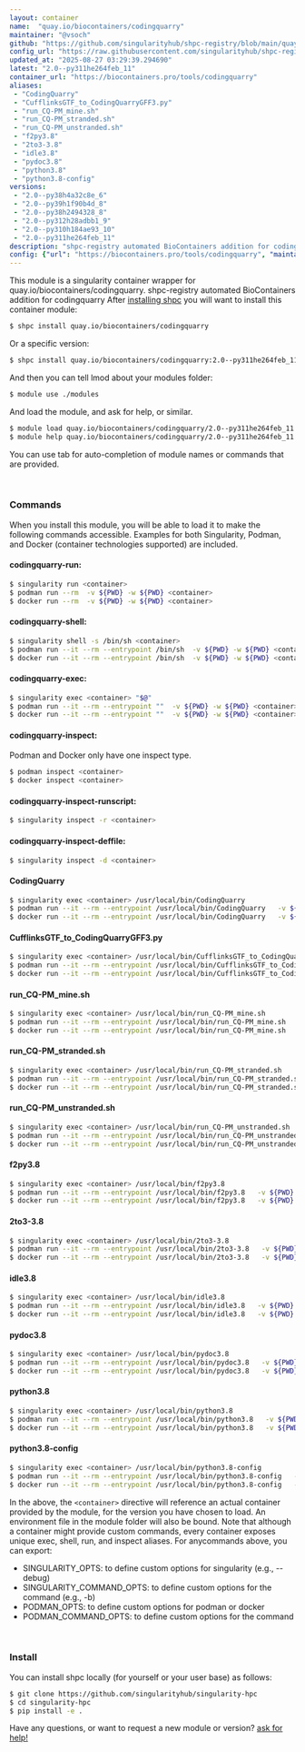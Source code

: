 ```yaml
---
layout: container
name:  "quay.io/biocontainers/codingquarry"
maintainer: "@vsoch"
github: "https://github.com/singularityhub/shpc-registry/blob/main/quay.io/biocontainers/codingquarry/container.yaml"
config_url: "https://raw.githubusercontent.com/singularityhub/shpc-registry/main/quay.io/biocontainers/codingquarry/container.yaml"
updated_at: "2025-08-27 03:29:39.294690"
latest: "2.0--py311he264feb_11"
container_url: "https://biocontainers.pro/tools/codingquarry"
aliases:
 - "CodingQuarry"
 - "CufflinksGTF_to_CodingQuarryGFF3.py"
 - "run_CQ-PM_mine.sh"
 - "run_CQ-PM_stranded.sh"
 - "run_CQ-PM_unstranded.sh"
 - "f2py3.8"
 - "2to3-3.8"
 - "idle3.8"
 - "pydoc3.8"
 - "python3.8"
 - "python3.8-config"
versions:
 - "2.0--py38h4a32c8e_6"
 - "2.0--py39h1f90b4d_8"
 - "2.0--py38h2494328_8"
 - "2.0--py312h28adbb1_9"
 - "2.0--py310h184ae93_10"
 - "2.0--py311he264feb_11"
description: "shpc-registry automated BioContainers addition for codingquarry"
config: {"url": "https://biocontainers.pro/tools/codingquarry", "maintainer": "@vsoch", "description": "shpc-registry automated BioContainers addition for codingquarry", "latest": {"2.0--py311he264feb_11": "sha256:ff14f38e272253539e39435848764356e0f96d852d80a85b218c2f2d51425f6a"}, "tags": {"2.0--py38h4a32c8e_6": "sha256:4efe1b30b34d49ab74fe0791b3f3fd8b596928ace09bd517e82fb59a541ff8fa", "2.0--py39h1f90b4d_8": "sha256:6bce13ef87fb22ace96b8653696836ff8fcb124d0419c245a3b7ba7c51c5b24c", "2.0--py38h2494328_8": "sha256:4e23a724e8f71b92018548e6527b60358f37a34513e403f068068ab4481d31f7", "2.0--py312h28adbb1_9": "sha256:d2300835e88bf2bd0fcc7c135ae2874ebf262995806001e6c072b09c3fe46cc7", "2.0--py310h184ae93_10": "sha256:b2b1ec86c0f7601685173070b58755e42d80ed80574174118f8e74dcd787b404", "2.0--py311he264feb_11": "sha256:ff14f38e272253539e39435848764356e0f96d852d80a85b218c2f2d51425f6a"}, "docker": "quay.io/biocontainers/codingquarry", "aliases": {"CodingQuarry": "/usr/local/bin/CodingQuarry", "CufflinksGTF_to_CodingQuarryGFF3.py": "/usr/local/bin/CufflinksGTF_to_CodingQuarryGFF3.py", "run_CQ-PM_mine.sh": "/usr/local/bin/run_CQ-PM_mine.sh", "run_CQ-PM_stranded.sh": "/usr/local/bin/run_CQ-PM_stranded.sh", "run_CQ-PM_unstranded.sh": "/usr/local/bin/run_CQ-PM_unstranded.sh", "f2py3.8": "/usr/local/bin/f2py3.8", "2to3-3.8": "/usr/local/bin/2to3-3.8", "idle3.8": "/usr/local/bin/idle3.8", "pydoc3.8": "/usr/local/bin/pydoc3.8", "python3.8": "/usr/local/bin/python3.8", "python3.8-config": "/usr/local/bin/python3.8-config"}}
---
```


This module is a singularity container wrapper for quay.io/biocontainers/codingquarry.
shpc-registry automated BioContainers addition for codingquarry
After [installing shpc](#install) you will want to install this container module:


```bash
$ shpc install quay.io/biocontainers/codingquarry
```

Or a specific version:

```bash
$ shpc install quay.io/biocontainers/codingquarry:2.0--py311he264feb_11
```

And then you can tell lmod about your modules folder:

```bash
$ module use ./modules
```

And load the module, and ask for help, or similar.

```bash
$ module load quay.io/biocontainers/codingquarry/2.0--py311he264feb_11
$ module help quay.io/biocontainers/codingquarry/2.0--py311he264feb_11
```

You can use tab for auto-completion of module names or commands that are provided.

<br>

### Commands

When you install this module, you will be able to load it to make the following commands accessible.
Examples for both Singularity, Podman, and Docker (container technologies supported) are included.

#### codingquarry-run:

```bash
$ singularity run <container>
$ podman run --rm  -v ${PWD} -w ${PWD} <container>
$ docker run --rm  -v ${PWD} -w ${PWD} <container>
```

#### codingquarry-shell:

```bash
$ singularity shell -s /bin/sh <container>
$ podman run --it --rm --entrypoint /bin/sh  -v ${PWD} -w ${PWD} <container>
$ docker run --it --rm --entrypoint /bin/sh  -v ${PWD} -w ${PWD} <container>
```

#### codingquarry-exec:

```bash
$ singularity exec <container> "$@"
$ podman run --it --rm --entrypoint ""  -v ${PWD} -w ${PWD} <container> "$@"
$ docker run --it --rm --entrypoint ""  -v ${PWD} -w ${PWD} <container> "$@"
```

#### codingquarry-inspect:

Podman and Docker only have one inspect type.

```bash
$ podman inspect <container>
$ docker inspect <container>
```

#### codingquarry-inspect-runscript:

```bash
$ singularity inspect -r <container>
```

#### codingquarry-inspect-deffile:

```bash
$ singularity inspect -d <container>
```


#### CodingQuarry

```bash
$ singularity exec <container> /usr/local/bin/CodingQuarry
$ podman run --it --rm --entrypoint /usr/local/bin/CodingQuarry   -v ${PWD} -w ${PWD} <container> -c " $@"
$ docker run --it --rm --entrypoint /usr/local/bin/CodingQuarry   -v ${PWD} -w ${PWD} <container> -c " $@"
```


#### CufflinksGTF_to_CodingQuarryGFF3.py

```bash
$ singularity exec <container> /usr/local/bin/CufflinksGTF_to_CodingQuarryGFF3.py
$ podman run --it --rm --entrypoint /usr/local/bin/CufflinksGTF_to_CodingQuarryGFF3.py   -v ${PWD} -w ${PWD} <container> -c " $@"
$ docker run --it --rm --entrypoint /usr/local/bin/CufflinksGTF_to_CodingQuarryGFF3.py   -v ${PWD} -w ${PWD} <container> -c " $@"
```


#### run_CQ-PM_mine.sh

```bash
$ singularity exec <container> /usr/local/bin/run_CQ-PM_mine.sh
$ podman run --it --rm --entrypoint /usr/local/bin/run_CQ-PM_mine.sh   -v ${PWD} -w ${PWD} <container> -c " $@"
$ docker run --it --rm --entrypoint /usr/local/bin/run_CQ-PM_mine.sh   -v ${PWD} -w ${PWD} <container> -c " $@"
```


#### run_CQ-PM_stranded.sh

```bash
$ singularity exec <container> /usr/local/bin/run_CQ-PM_stranded.sh
$ podman run --it --rm --entrypoint /usr/local/bin/run_CQ-PM_stranded.sh   -v ${PWD} -w ${PWD} <container> -c " $@"
$ docker run --it --rm --entrypoint /usr/local/bin/run_CQ-PM_stranded.sh   -v ${PWD} -w ${PWD} <container> -c " $@"
```


#### run_CQ-PM_unstranded.sh

```bash
$ singularity exec <container> /usr/local/bin/run_CQ-PM_unstranded.sh
$ podman run --it --rm --entrypoint /usr/local/bin/run_CQ-PM_unstranded.sh   -v ${PWD} -w ${PWD} <container> -c " $@"
$ docker run --it --rm --entrypoint /usr/local/bin/run_CQ-PM_unstranded.sh   -v ${PWD} -w ${PWD} <container> -c " $@"
```


#### f2py3.8

```bash
$ singularity exec <container> /usr/local/bin/f2py3.8
$ podman run --it --rm --entrypoint /usr/local/bin/f2py3.8   -v ${PWD} -w ${PWD} <container> -c " $@"
$ docker run --it --rm --entrypoint /usr/local/bin/f2py3.8   -v ${PWD} -w ${PWD} <container> -c " $@"
```


#### 2to3-3.8

```bash
$ singularity exec <container> /usr/local/bin/2to3-3.8
$ podman run --it --rm --entrypoint /usr/local/bin/2to3-3.8   -v ${PWD} -w ${PWD} <container> -c " $@"
$ docker run --it --rm --entrypoint /usr/local/bin/2to3-3.8   -v ${PWD} -w ${PWD} <container> -c " $@"
```


#### idle3.8

```bash
$ singularity exec <container> /usr/local/bin/idle3.8
$ podman run --it --rm --entrypoint /usr/local/bin/idle3.8   -v ${PWD} -w ${PWD} <container> -c " $@"
$ docker run --it --rm --entrypoint /usr/local/bin/idle3.8   -v ${PWD} -w ${PWD} <container> -c " $@"
```


#### pydoc3.8

```bash
$ singularity exec <container> /usr/local/bin/pydoc3.8
$ podman run --it --rm --entrypoint /usr/local/bin/pydoc3.8   -v ${PWD} -w ${PWD} <container> -c " $@"
$ docker run --it --rm --entrypoint /usr/local/bin/pydoc3.8   -v ${PWD} -w ${PWD} <container> -c " $@"
```


#### python3.8

```bash
$ singularity exec <container> /usr/local/bin/python3.8
$ podman run --it --rm --entrypoint /usr/local/bin/python3.8   -v ${PWD} -w ${PWD} <container> -c " $@"
$ docker run --it --rm --entrypoint /usr/local/bin/python3.8   -v ${PWD} -w ${PWD} <container> -c " $@"
```


#### python3.8-config

```bash
$ singularity exec <container> /usr/local/bin/python3.8-config
$ podman run --it --rm --entrypoint /usr/local/bin/python3.8-config   -v ${PWD} -w ${PWD} <container> -c " $@"
$ docker run --it --rm --entrypoint /usr/local/bin/python3.8-config   -v ${PWD} -w ${PWD} <container> -c " $@"
```



In the above, the `<container>` directive will reference an actual container provided
by the module, for the version you have chosen to load. An environment file in the
module folder will also be bound. Note that although a container
might provide custom commands, every container exposes unique exec, shell, run, and
inspect aliases. For anycommands above, you can export:

 - SINGULARITY_OPTS: to define custom options for singularity (e.g., --debug)
 - SINGULARITY_COMMAND_OPTS: to define custom options for the command (e.g., -b)
 - PODMAN_OPTS: to define custom options for podman or docker
 - PODMAN_COMMAND_OPTS: to define custom options for the command

<br>

### Install

You can install shpc locally (for yourself or your user base) as follows:

```bash
$ git clone https://github.com/singularityhub/singularity-hpc
$ cd singularity-hpc
$ pip install -e .
```

Have any questions, or want to request a new module or version? [ask for help!](https://github.com/singularityhub/singularity-hpc/issues)
